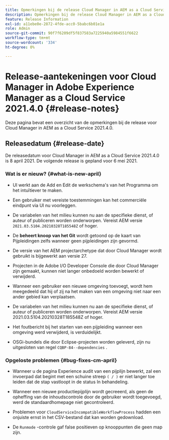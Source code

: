 ```yaml
---
title: Opmerkingen bij de release Cloud Manager in AEM as a Cloud Service 2021.4.0
description: Opmerkingen bij de release Cloud Manager in AEM as a Cloud Service 2021.4.0
feature: Release Information
exl-id: a11ebe0e-2872-4fde-acc0-5babc6b01e1a
role: Admin
source-git-commit: 90f7f6209df5f837583a7225940a5984551f6622
workflow-type: tm+mt
source-wordcount: '334'
ht-degree: 0%

---
```


# Release-aantekeningen voor Cloud Manager in Adobe Experience Manager as a Cloud Service 2021.4.0 {#release-notes}

Deze pagina bevat een overzicht van de opmerkingen bij de release voor Cloud Manager in AEM as a Cloud Service 2021.4.0.

## Releasedatum {#release-date}

De releasedatum voor Cloud Manager in AEM as a Cloud Service 2021.4.0 is 8 april 2021.
De volgende release is gepland voor 6 mei 2021.

### Wat is er nieuw? {#what-is-new-april}

* UI werkt aan de Add en Edit de werkschema&#39;s van het Programma om het intuïtiever te maken.

* Een gebruiker met vereiste toestemmingen kan het commerciële eindpunt via UI nu voorleggen.

* De variabelen van het milieu kunnen nu aan de specifieke dienst, of auteur of publiceren worden onderworpen. Vereist AEM versie `2021.03.5104.20210328T185548Z` of hoger.

* De **beheert knoop van het Git** wordt getoond op de kaart van Pijpleidingen zelfs wanneer geen pijpleidingen zijn gevormd.

* De versie van het AEM projectarchetype dat door Cloud Manager wordt gebruikt is bijgewerkt aan versie 27.

* Projecten in de Adobe I/O Developer Console die door Cloud Manager zijn gemaakt, kunnen niet langer onbedoeld worden bewerkt of verwijderd.

* Wanneer een gebruiker een nieuwe omgeving toevoegt, wordt hem meegedeeld dat hij of zij na het maken van een omgeving niet naar een ander gebied kan verplaatsen.

* De variabelen van het milieu kunnen nu aan de specifieke dienst, of auteur of publiceren worden onderworpen. Vereist AEM versie 2021.03.5104.20210328T185548Z of hoger.

* Het foutbericht bij het starten van een pijpleiding wanneer een omgeving werd verwijderd, is verduidelijkt.

* OSGi-bundels die door Eclipse-projecten worden geleverd, zijn nu uitgesloten van regel `CQBP-84--dependencies` .

### Opgeloste problemen {#bug-fixes-cm-april}

* Wanneer u de pagina Experience audit van een pijplijn bewerkt, zal een invoerpad dat begint met een schuine streep `( / )` er niet langer toe leiden dat de stap vastloopt in de status In behandeling.

* Wanneer een nieuwe productiepijplijn wordt gecreeerd, als geen de opheffing van de inhoudscontrole door de gebruiker wordt toegevoegd, werd de standaardhomepage niet gecontroleerd.

* Problemen voor `CloudServiceIncompatibleWorkflowProcess` hadden een onjuiste ernst in het CSV-bestand dat kan worden gedownload.

* De `Runmode` -controle gaf false positieven op knooppunten die geen map zijn.
